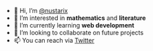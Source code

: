 - 👋 Hi, I’m [@nustarix](https://github.com/nustarix)
- 👀 I’m interested in **mathematics** and **literature**
- 🌱 I’m currently learning **web development**
- 💞️ I’m looking to collaborate on future projects
- 📫 You can reach via [Twitter](https://twitter.com/nustarix)
